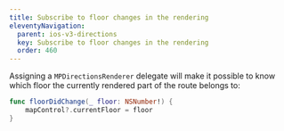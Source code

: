 ```yaml
---
title: Subscribe to floor changes in the rendering
eleventyNavigation:
  parent: ios-v3-directions
  key: Subscribe to floor changes in the rendering
  order: 460
---
```


Assigning a `MPDirectionsRenderer` delegate will make it possible to know which floor the currently rendered part of the route belongs to:

```swift
func floorDidChange(_ floor: NSNumber!) {
    mapControl?.currentFloor = floor
}
```
